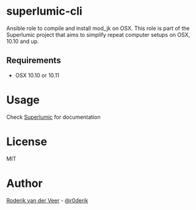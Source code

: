 # superlumic-cli

Ansible role to compile and install mod_jk on OSX. This role is part of the Superlumic project that aims to simplify repeat computer setups on OSX, 10.10 and up.

## Requirements

* OSX 10.10 or 10.11

# Usage

Check [Superlumic](https://github.com/superlumic/superlumic) for documentation

# License

MIT

# Author

[Roderik van der Veer](mailto:roderik@superlumic.com) - [@r0derik](https://twitter.com/r0derik)
